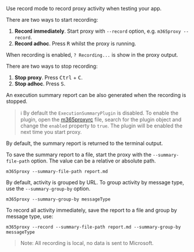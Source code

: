 Use record mode to record proxy activity when testing your app.

There are two ways to start recording:

1. **Record immediately**. Start proxy with `--record` option, e.g. `m365proxy --record`.
1. **Record adhoc**. Press <kbd>R</kbd> whilst the proxy is running.

When recording is enabled, `? Recording...` is show in the proxy output.

There are two ways to stop recording:

1. **Stop proxy**. Press <kbd>Ctrl</kbd> + <kbd>C</kbd>.
1. **Stop adhoc**. Press <kbd>S</kbd>.

An execution summary report can be also generated when the recording is stopped.

> ℹ️ By default the `ExecutionSummaryPlugin` is disabled. To enable the plugin, open the [m365proxyrc](https://github.com/microsoft/m365-developer-proxy/wiki/m365proxyrc) file, search for the plugin object and change the `enabled` property to `true`. The plugin will be enabled the next time you start proxy.

By default, the summary report is returned to the terminal output.

To save the summary report to a file, start the proxy with the `--summary-file-path` option. The value can be a relative or absolute path.

```
m365proxy --summary-file-path report.md
```

By default, activity is grouped by URL. To group activity by message type, use the `--summary-group-by` option.

```
m365proxy --summary-group-by messageType
```

To record all activity immediately, save the report to a file and group by message type, use:

```
m365proxy --record --summary-file-path report.md --summary-group-by messageType
```

> Note: All recording is local, no data is sent to Microsoft.
